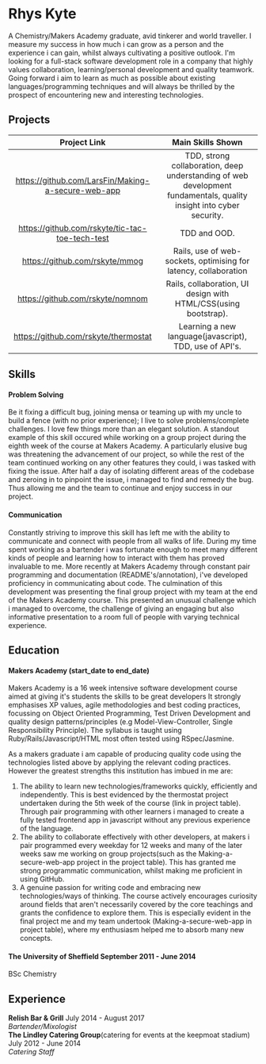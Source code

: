 # Rhys Kyte

A Chemistry/Makers Academy graduate, avid tinkerer and world traveller. I measure my success in how much i can grow as a person and the experience i can gain, whilst always cultivating a positive outlook. I'm looking for a full-stack software development role in a company that highly values collaboration, learning/personal development and quality teamwork. Going forward i aim to learn as much as possible about existing languages/programming techniques and will always be thrilled by the prospect of encountering new and interesting technologies.

## Projects

 Project Link | Main Skills Shown
 :---:|:---:
 https://github.com/LarsFin/Making-a-secure-web-app | TDD, strong collaboration, deep understanding of web development fundamentals, quality insight into cyber security.
 https://github.com/rskyte/tic-tac-toe-tech-test | TDD and OOD.
 https://github.com/rskyte/mmog | Rails, use of web-sockets, optimising for latency, collaboration
 https://github.com/rskyte/nomnom | Rails, collaboration, UI design with HTML/CSS(using bootstrap).
 https://github.com/rskyte/thermostat | Learning a new language(javascript), TDD, use of API's.
 
## Skills

#### Problem Solving

Be it fixing a difficult bug, joining mensa or teaming up with my uncle to build a fence (with no prior experience); I live to solve problems/complete challenges. I love few things more than an elegant solution. A standout example of this skill occured while working on a group project during the eighth week of the course at Makers Academy. A particularly elusive bug was threatening the advancement of our project, so while the rest of the team continued working on any other features they could, i was tasked with fixing the issue. After half a day of isolating different areas of the codebase and zeroing in to pinpoint the issue, i managed to find and remedy the bug. Thus allowing me and the team to continue and enjoy success in our project.

#### Communication

Constantly striving to improve this skill has left me with the ability to communicate and connect with people from all walks of life. During my time spent working as a bartender i was fortunate enough to meet many different kinds of people and learning how to interact with them has proved invaluable to me. More recently at Makers Academy through constant pair programming and documentation (README's/annotation), i've developed proficiency in communicating about code. The culmination of this development was presenting the final group project with my team at the end of the Makers Academy course. This presented an unusual challenge which i managed to overcome, the challenge of giving an engaging but also informative presentation to a room full of people with varying technical experience.

## Education

#### Makers Academy (start_date to end_date)

Makers Academy is a 16 week intensive software development course aimed at giving it's students the skills to be great developers
It strongly emphasises XP values, agile methodologies and best coding practices, focussing on Object Oriented Programming, Test Driven Development and quality design patterns/principles (e.g Model-View-Controller, Single Responsibility Principle). The syllabus is taught using Ruby/Rails/Javascript/HTML most often tested using RSpec/Jasmine.

As a makers graduate i am capable of producing quality code using the technologies listed above by applying the relevant coding practices. However the greatest strengths this institution has imbued in me are:
  1. The ability to learn new technologies/frameworks quickly, efficiently and independently. This is best evidenced by the thermostat project undertaken during the 5th week of the course (link in project table). Through pair programming with other learners i managed to create a fully tested frontend app in javascript without any previous experience of the language.
  2. The ability to collaborate effectively with other developers, at makers i pair programmed every weekday for 12 weeks and many of the later weeks saw me working on group projects(such as the Making-a-secure-web-app project in the project table). This has granted me strong programmatic communication, whilst making me proficient in using GitHub. 
  3. A genuine passion for writing code and embracing new technologies/ways of thinking. The course actively encourages curiosity around fields that aren't necessarily covered by the core teachings and grants the confidence to explore them. This is especially evident in the final project me and my team undertook (Making-a-secure-web-app in project table), where my enthusiasm helped me to absorb many new concepts.

#### The University of Sheffield September 2011 - June 2014

BSc Chemistry

## Experience

**Relish Bar & Grill** July 2014 - August 2017    
*Bartender/Mixologist*  
**The Lindley Catering Group**(catering for events at the keepmoat stadium) July 2012 - June 2014   
*Catering Staff*  
